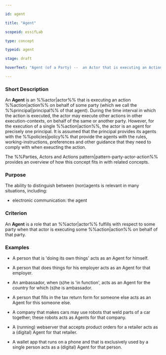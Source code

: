 ```yaml
---

id: agent

title: "Agent"

scopeid: essifLab

type: concept

typeid: agent

stage: draft

hoverText: "Agent (of a Party) --  an Actor that is executing an Action on behalf of a Party (called the Principal of that Actor)."

---
```




### Short Description

An **Agent** is an %%actor|actor%% that is executing an action %%action|action%% on behalf of some party (which we call the %%principal|principal%% of that agent). During the time interval in which the action is executed, the actor may execute other actions in other execution-contexts, on behalf of the same or another party. However, for the execution of a single %%action|action%%, the actor is an agent for precisely one principal. It is assumed that the principal provides its agents with the %%policies|policy%% that provide the agents with the rules, working-instructions, preferences and other guidance that they need to comply with when exeucting the action.



The %%Parties, Actors and Actions pattern|pattern-party-actor-action%% provides an overview of how this concept fits in with related concepts.



### Purpose

The ability to distinguish between (non)agents is relevant in many situations, including:

- electronic communication: the agent 



### Criterion

An **Agent** is a role that an %%actor|actor%% fulfills with respect to some party when that actor is executing some %%action|action%% on behalf of that party.



### Examples



- A person that is 'doing its own things' acts as an Agent for himself.

- A person that does things for his employer acts as an Agent for that employer.

- An ambassador, when (s)he is 'in function', acts as an Agent for the country for which (s)he is ambassador.

- A person that fills in the tax return form for someone else acts as an Agent for this someone else.

- A company that makes cars may use robots that weld parts of a car together; these robots acts as Agents for that company.

- A (running) webserver that accepts product orders for a retailer acts as a (digital) Agent for that retailer.

- A wallet app that runs on a phone and that is exclusively used by a single person acts as a (digital) Agent for that person.

